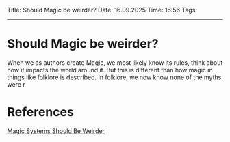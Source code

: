 Title: Should Magic be weirder?
Date: 16.09.2025
Time: 16:56
Tags: 

---
# Should Magic be weirder?

When we as authors create Magic, we most likely know its rules, think about how it impacts the world around it. But this is different than how magic in things like folklore is described. In folklore, we now know none of the myths were r 

# References
[Magic Systems Should Be Weirder](https://www.youtube.com/watch?v=ivnw7VkqKjY&t=114s)